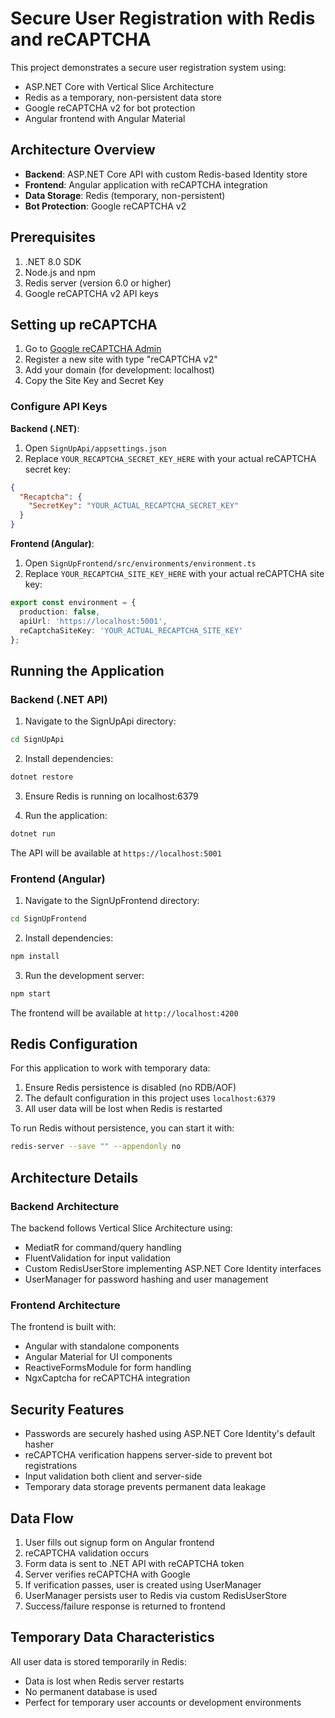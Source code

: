 # Secure User Registration with Redis and reCAPTCHA

This project demonstrates a secure user registration system using:
- ASP.NET Core with Vertical Slice Architecture
- Redis as a temporary, non-persistent data store
- Google reCAPTCHA v2 for bot protection
- Angular frontend with Angular Material

## Architecture Overview

- **Backend**: ASP.NET Core API with custom Redis-based Identity store
- **Frontend**: Angular application with reCAPTCHA integration
- **Data Storage**: Redis (temporary, non-persistent)
- **Bot Protection**: Google reCAPTCHA v2

## Prerequisites

1. .NET 8.0 SDK
2. Node.js and npm
3. Redis server (version 6.0 or higher)
4. Google reCAPTCHA v2 API keys

## Setting up reCAPTCHA

1. Go to [Google reCAPTCHA Admin](https://www.google.com/recaptcha/admin)
2. Register a new site with type "reCAPTCHA v2"
3. Add your domain (for development: localhost)
4. Copy the Site Key and Secret Key

### Configure API Keys

**Backend (.NET)**:
1. Open `SignUpApi/appsettings.json`
2. Replace `YOUR_RECAPTCHA_SECRET_KEY_HERE` with your actual reCAPTCHA secret key:

```json
{
  "Recaptcha": {
    "SecretKey": "YOUR_ACTUAL_RECAPTCHA_SECRET_KEY"
  }
}
```

**Frontend (Angular)**:
1. Open `SignUpFrontend/src/environments/environment.ts`
2. Replace `YOUR_RECAPTCHA_SITE_KEY_HERE` with your actual reCAPTCHA site key:

```typescript
export const environment = {
  production: false,
  apiUrl: 'https://localhost:5001',
  reCaptchaSiteKey: 'YOUR_ACTUAL_RECAPTCHA_SITE_KEY'
};
```

## Running the Application

### Backend (.NET API)

1. Navigate to the SignUpApi directory:
```bash
cd SignUpApi
```

2. Install dependencies:
```bash
dotnet restore
```

3. Ensure Redis is running on localhost:6379

4. Run the application:
```bash
dotnet run
```

The API will be available at `https://localhost:5001`

### Frontend (Angular)

1. Navigate to the SignUpFrontend directory:
```bash
cd SignUpFrontend
```

2. Install dependencies:
```bash
npm install
```

3. Run the development server:
```bash
npm start
```

The frontend will be available at `http://localhost:4200`

## Redis Configuration

For this application to work with temporary data:
1. Ensure Redis persistence is disabled (no RDB/AOF)
2. The default configuration in this project uses `localhost:6379`
3. All user data will be lost when Redis is restarted

To run Redis without persistence, you can start it with:
```bash
redis-server --save "" --appendonly no
```

## Architecture Details

### Backend Architecture

The backend follows Vertical Slice Architecture using:
- MediatR for command/query handling
- FluentValidation for input validation
- Custom RedisUserStore implementing ASP.NET Core Identity interfaces
- UserManager for password hashing and user management

### Frontend Architecture

The frontend is built with:
- Angular with standalone components
- Angular Material for UI components
- ReactiveFormsModule for form handling
- NgxCaptcha for reCAPTCHA integration

## Security Features

- Passwords are securely hashed using ASP.NET Core Identity's default hasher
- reCAPTCHA verification happens server-side to prevent bot registrations
- Input validation both client and server-side
- Temporary data storage prevents permanent data leakage

## Data Flow

1. User fills out signup form on Angular frontend
2. reCAPTCHA validation occurs
3. Form data is sent to .NET API with reCAPTCHA token
4. Server verifies reCAPTCHA with Google
5. If verification passes, user is created using UserManager
6. UserManager persists user to Redis via custom RedisUserStore
7. Success/failure response is returned to frontend

## Temporary Data Characteristics

All user data is stored temporarily in Redis:
- Data is lost when Redis server restarts
- No permanent database is used
- Perfect for temporary user accounts or development environments